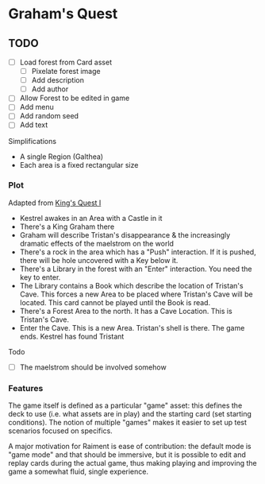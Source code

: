 # Graham's Quest

## TODO

-   [ ] Load forest from Card asset
    -   [ ] Pixelate forest image
    -   [ ] Add description
    -   [ ] Add author
-   [ ] Allow Forest to be edited in game
-   [ ] Add menu
-   [ ] Add random seed
-   [ ] Add text

Simplifications

-   A single Region (Galthea)
-   Each area is a fixed rectangular size

### Plot

Adapted from [King's Quest I](http://gamerwalkthroughs.com/kings-quest-1/)

-   Kestrel awakes in an Area with a Castle in it
-   There's a King Graham there
-   Graham will describe Tristan's disappearance & the increasingly dramatic effects of the maelstrom on the world
-   There's a rock in the area which has a "Push" interaction. If it is pushed, there will be hole uncovered with a Key below it.
-   There's a Library in the forest with an "Enter" interaction. You need the key to enter.
-   The Library contains a Book which describe the location of Tristan's Cave. This forces a new Area to be placed where Tristan's Cave will be located. This card cannot be played until the Book is read.
-   There's a Forest Area to the north. It has a Cave Location. This is Tristan's Cave.
-   Enter the Cave. This is a new Area. Tristan's shell is there. The game ends. Kestrel has found Tristant

Todo

-   [ ] The maelstrom should be involved somehow

### Features

The game itself is defined as a particular "game" asset: this defines the deck to use (i.e. what assets are in play) and the starting card (set starting conditions). The notion of multiple "games" makes it easier to set up test scenarios focused on specifics.

A major motivation for Raiment is ease of contribution: the default mode is "game mode" and that should be immersive, but it is possible to edit and replay cards during the actual game, thus making playing and improving the game a somewhat fluid, single experience.
